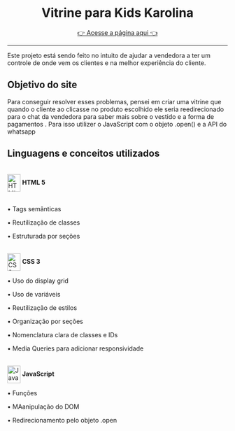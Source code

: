 

<h1 align="center"> Vitrine para Kids Karolina</h1>
<p align="center">
<a href="https://jonathanguimarae3s.github.io/vitrine/" target="_blank">👉 Acesse a página aqui 👈</a>
</p>
<hr>

Este projeto está sendo feito no intuito de ajudar a vendedora a ter um controle de onde vem os clientes e  na melhor experiência do cliente.



## Objetivo do site 

Para conseguir  resolver esses problemas, pensei  em criar uma vitrine  que quando o cliente ao clicasse no produto escolhido ele seria reedirecionado para o chat da vendedora para saber mais sobre o vestido e a forma de pagamentos .
Para isso utilizer o JavaScript  com o objeto .open() e a API do whatsapp



## Linguagens e conceitos utilizados 

<!-- HTML -->
<br>
<div><img align="center"  alt="HTML" width="30" height="40" src="https://cdn.jsdelivr.net/gh/devicons/devicon/icons/html5/html5-plain.svg" /> <b> HTML 5</b></div>
<br>
<p>• Tags semânticas</p>
<p>• Reutilização de classes</p>
<p>• Estruturada por seções</p>

<!-- CSS -->
<br>
<div>
<img align="center" alt="CSS"  width="30" height="40" src="https://cdn.jsdelivr.net/gh/devicons/devicon/icons/css3/css3-plain.svg" /> <b> CSS 3</b>
</div>
<p>• Uso do display grid</p>
<p>• Uso de variáveis</p>
<p>• Reutilização de estilos</p>
<p>• Organização por seções</p>
<p>• Nomenclatura clara de classes e IDs</p>
<p>• Media Queries para adicionar responsividade</p>
<br>
<div>
<img align="center" alt="Java Script" height="40" width="30" src="https://cdn.jsdelivr.net/gh/devicons/devicon/icons/javascript/javascript-plain.svg" />
<b> JavaScript</b>
 
 </div>
<p>• Funções</p>
<p>• MAanipulação do DOM</p>
<p>• Redirecionamento pelo objeto .open </p>
<br>
<div>



